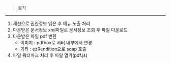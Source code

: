 >로직
---
1. 세션으로 권한정보 읽은 후 메뉴 노출 처리
2. 다운받은 문서정보 xml파일로 문서정보 조회 후 파일 다운로드
3. 다운받은 파일 pdf 변환
    - 이미지 : pdfbox로 서버 내부에서 변경
    - 기타 : ezRendition으로 soap 호출
4. 파일 워터마크 처리 후 파일 열기(pdf.js)
